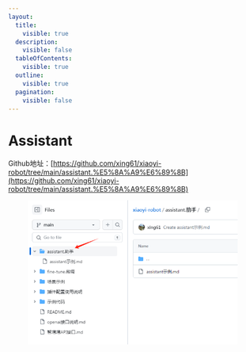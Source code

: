 ```yaml
---
layout:
  title:
    visible: true
  description:
    visible: false
  tableOfContents:
    visible: true
  outline:
    visible: true
  pagination:
    visible: false
---
```


# Assistant

Github地址：[https://github.com/xing61/xiaoyi-robot/tree/main/assistant.%E5%8A%A9%E6%89%8B](https://github.com/xing61/xiaoyi-robot/tree/main/assistant.%E5%8A%A9%E6%89%8B)

<figure><img src="../../.gitbook/assets/image (1).png" alt=""><figcaption></figcaption></figure>
